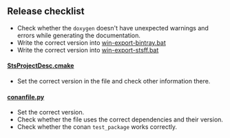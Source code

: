 ## Release checklist
- Check whether the `doxygen` doesn't have unexpected warnings and errors while generating the documentation.
- Write the correct version into [win-export-bintray.bat](win-export-bintray.bat)
- Write the correct version into [win-export-stsff.bat](win-export-stsff.bat)

#### [StsProjectDesc.cmake](cmake/StsProjectDesc.cmake)
- Set the correct version in the file and check other information there.

#### [conanfile.py](conanfile.py)
- Set the correct version.
- Check whether the file uses the correct dependencies and their version.
- Check whether the conan ```test_package``` works correctly.

